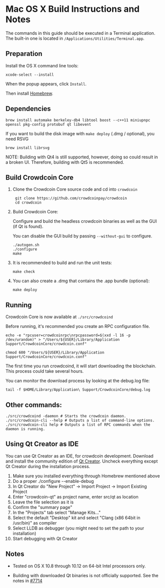 Mac OS X Build Instructions and Notes
====================================
The commands in this guide should be executed in a Terminal application.
The built-in one is located in `/Applications/Utilities/Terminal.app`.

Preparation
-----------
Install the OS X command line tools:

`xcode-select --install`

When the popup appears, click `Install`.

Then install [Homebrew](https://brew.sh).

Dependencies
----------------------

    brew install automake berkeley-db4 libtool boost --c++11 miniupnpc openssl pkg-config protobuf qt libevent

If you want to build the disk image with `make deploy` (.dmg / optional), you need RSVG

    brew install librsvg

NOTE: Building with Qt4 is still supported, however, doing so could result in a broken UI. Therefore, building with Qt5 is recommended.

Build Crowdcoin Core
------------------------

1. Clone the Crowdcoin Core source code and cd into `crowdcoin`

        git clone https://github.com/crowdcoinpay/crowdcoin
        cd crowdcoin

2.  Build Crowdcoin Core:

    Configure and build the headless crowdcoin binaries as well as the GUI (if Qt is found).

    You can disable the GUI build by passing `--without-gui` to configure.

        ./autogen.sh
        ./configure
        make

3.  It is recommended to build and run the unit tests:

        make check

4.  You can also create a .dmg that contains the .app bundle (optional):

        make deploy

Running
-------

Crowdcoin Core is now available at `./src/crowdcoind`

Before running, it's recommended you create an RPC configuration file.

    echo -e "rpcuser=crowdcoinrpc\nrpcpassword=$(xxd -l 16 -p /dev/urandom)" > "/Users/${USER}/Library/Application Support/CrowdcoinCore/crowdcoin.conf"

    chmod 600 "/Users/${USER}/Library/Application Support/CrowdcoinCore/crowdcoin.conf"

The first time you run crowdcoind, it will start downloading the blockchain. This process could take several hours.

You can monitor the download process by looking at the debug.log file:

    tail -f $HOME/Library/Application\ Support/CrowdcoinCore/debug.log

Other commands:
-------

    ./src/crowdcoind -daemon # Starts the crowdcoin daemon.
    ./src/crowdcoin-cli --help # Outputs a list of command-line options.
    ./src/crowdcoin-cli help # Outputs a list of RPC commands when the daemon is running.

Using Qt Creator as IDE
------------------------
You can use Qt Creator as an IDE, for crowdcoin development.
Download and install the community edition of [Qt Creator](https://www.qt.io/download/).
Uncheck everything except Qt Creator during the installation process.

1. Make sure you installed everything through Homebrew mentioned above
2. Do a proper ./configure --enable-debug
3. In Qt Creator do "New Project" -> Import Project -> Import Existing Project
4. Enter "crowdcoin-qt" as project name, enter src/qt as location
5. Leave the file selection as it is
6. Confirm the "summary page"
7. In the "Projects" tab select "Manage Kits..."
8. Select the default "Desktop" kit and select "Clang (x86 64bit in /usr/bin)" as compiler
9. Select LLDB as debugger (you might need to set the path to your installation)
10. Start debugging with Qt Creator

Notes
-----

* Tested on OS X 10.8 through 10.12 on 64-bit Intel processors only.

* Building with downloaded Qt binaries is not officially supported. See the notes in [#7714](https://github.com/bitcoin/bitcoin/issues/7714)
